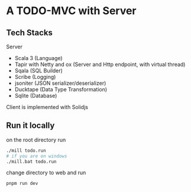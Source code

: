 # A TODO-MVC with Server

## Tech Stacks

Server
- Scala 3 (Language)
- Tapir with Netty and ox (Server and Http endpoint, with virtual thread)
- Sqala (SQL Builder)
- Scribe (Logging)
- jsoniter (JSON serializer/deserializer)
- Ducktape (Data Type Transformation)
- Sqlite (Database)

Client is implemented with Solidjs


## Run it locally

on the root directory run
```bash
./mill todo.run
# if you are on windows
./mill.bat todo.run
```

change directory to web and run
```bash
pnpm run dev
```


